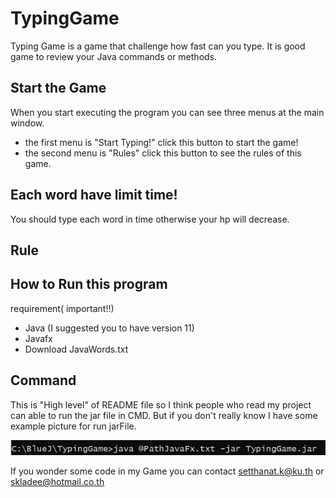 # TypingGame

Typing Game is a game that challenge how fast can you type. It is good game to review your Java commands or methods.

## Start the Game

When you start executing the program you can see three menus at the main window.
- the first menu is "Start Typing!" click this button to start the game!
- the second menu is "Rules" click this button to see the rules of this game.

## Each word have limit time!

You should type each word in time otherwise your hp will decrease.

## Rule

## How to Run this program

requirement( important!!)
- Java (I suggested you to have version 11)
- Javafx
- Download JavaWords.txt


## Command
This is "High level" of README file so I think people who read my project can able to run the jar file in CMD.
But if you don't really know I have some example picture for run jarFile.

![](https://github.com/Ing140943/TypingGame/blob/master/picture/JustShowHow%20to%20type.png)


If you wonder some code in my Game you can contact setthanat.k@ku.th or skladee@hotmail.co.th
